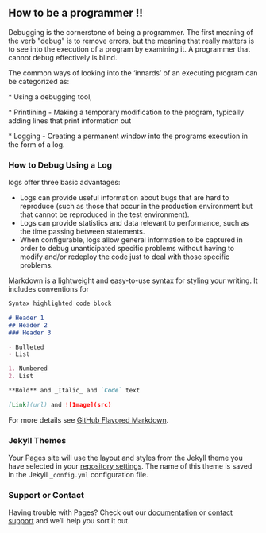 ## How to be a programmer !!

Debugging	is	the	cornerstone	of	being	a	programmer.	The	first	meaning	of	the	verb	"debug" is	to	remove	errors,	but	the	meaning	that	really	matters	is	to	see	into	the	execution	of	a program	by	examining	it.	A	programmer	that	cannot	debug	effectively	is	blind.


The	common	ways	of	looking	into	the	‘innards’	of	an	executing	program	can	be	categorized as:
<p> * Using	a	debugging	tool,
<p> * Printlining	-	Making	a	temporary	modification	to	the	program,	typically	adding	lines	that print	information	out
<p> * Logging	-	Creating	a	permanent	window	into	the	programs	execution	in	the	form	of	a log.

### How	to	Debug	Using	a	Log
logs	offer	three	basic	advantages:
* Logs	can	provide	useful	information	about	bugs	that	are	hard	to	reproduce	(such	as those	that	occur	in	the	production	    environment	but	that	cannot	be	reproduced	in	the	test environment).
* Logs	can	provide	statistics	and	data	relevant	to	performance,	such	as	the	time	passing between	statements.
* When	configurable,	logs	allow	general	information	to	be	captured	in	order	to	debug unanticipated	specific	problems	without	having	to	modify	and/or	redeploy	the	code	just to	deal	with	those	specific	problems.




Markdown is a lightweight and easy-to-use syntax for styling your writing. It includes conventions for

```markdown
Syntax highlighted code block

# Header 1
## Header 2
### Header 3

- Bulleted
- List

1. Numbered
2. List

**Bold** and _Italic_ and `Code` text

[Link](url) and ![Image](src)
```

For more details see [GitHub Flavored Markdown](https://guides.github.com/features/mastering-markdown/).

### Jekyll Themes

Your Pages site will use the layout and styles from the Jekyll theme you have selected in your [repository settings](https://github.com/AnushaAugustine/mywebsite/settings). The name of this theme is saved in the Jekyll `_config.yml` configuration file.

### Support or Contact

Having trouble with Pages? Check out our [documentation](https://help.github.com/categories/github-pages-basics/) or [contact support](https://github.com/contact) and we’ll help you sort it out.
